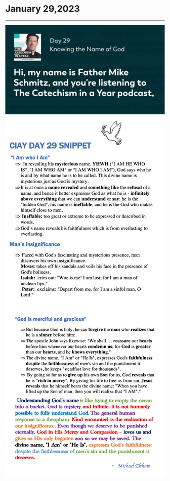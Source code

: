 # January 29,2023
---

[![Knowing the Name of God](https://github.com/fernal73/CIAY/blob/main/January/jpgs/Day029.jpg?raw=true)](https://youtu.be/TBB6IMNXJlo "Knowing the Name of God")
![Day 29 Snippet 1](https://github.com/fernal73/CIAY/blob/main/January/jpgs/Day29Snippet1.jpg?raw=true)
![Day 29 Snippet 2](https://github.com/fernal73/CIAY/blob/main/January/jpgs/Day29Snippet2.jpg?raw=true)
